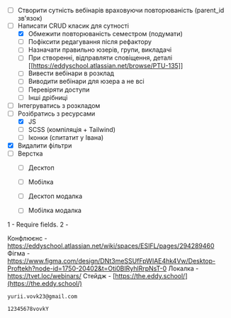 - [ ] Створити сутність вебінарів враховуючи повторюваність (parent_id зв'язок)
- [ ] Написати CRUD класик для сутності
	- [x] Обмежити повторюваність семестром (подумати)
	- [ ] Пофіксити редагування після рефактору
	- [ ] Назначати правильно юзерів, групи, викладачі
	- [ ] При створенні, відправляти сповіщення, деталі [[https://eddyschool.atlassian.net/browse/PTU-135]]
	- [ ] Вивести вебінари в розклад
	- [ ] Виводити вебінари для юзера а не всі
	- [ ] Перевіряти доступи
	- [ ] Інші дрібниці
- [ ] Інтегруватись з розкладом
- [ ] Розібратись з ресурсами
	- [x] JS
	- [ ] SCSS (компіляція + Tailwind)
	- [ ] Іконки (спитатит у Івана)
- [x] Видалити фільтри
- [ ] Верстка
	- [ ] Десктоп
	- [ ] Мобілка
	- [ ] Десктоп модалка
	- [ ] Мобілка модалка


1 - Require fields.
2 - 


Конфлюєнс - https://eddyschool.atlassian.net/wiki/spaces/ESIFL/pages/294289460
Фігма - https://www.figma.com/design/DNt3meSSUfFpWIAE4hk4Vw/Desktop-Proftekh?node-id=1750-20402&t=Oti0BIRyhlRrpNsT-0
Локалка - https://tvet.loc/webinars/
Стейдж - [https://the.eddy.school/](https://the.eddy.school/)
```
yurii.vovk23@gmail.com
```
```
12345678vovkY
```